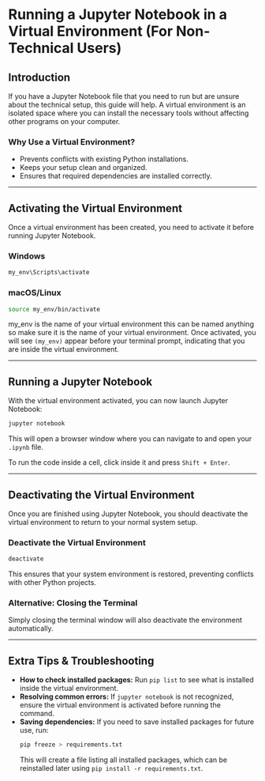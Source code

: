 # Running a Jupyter Notebook in a Virtual Environment (For Non-Technical Users)

## Introduction

If you have a Jupyter Notebook file that you need to run but are unsure about the technical setup, this guide will help. A virtual environment is an isolated space where you can install the necessary tools without affecting other programs on your computer.

### Why Use a Virtual Environment?
- Prevents conflicts with existing Python installations.
- Keeps your setup clean and organized.
- Ensures that required dependencies are installed correctly.

---

## Activating the Virtual Environment

Once a virtual environment has been created, you need to activate it before running Jupyter Notebook.

### **Windows**
```sh
my_env\Scripts\activate
```

### **macOS/Linux**
```sh
source my_env/bin/activate
```
my_env is the name of your virtual environment this can be named anything so make sure it is the name of your virtual environment.
Once activated, you will see `(my_env)` appear before your terminal prompt, indicating that you are inside the virtual environment.

---

## Running a Jupyter Notebook

With the virtual environment activated, you can now launch Jupyter Notebook:
```sh
jupyter notebook
```
This will open a browser window where you can navigate to and open your `.ipynb` file.

To run the code inside a cell, click inside it and press `Shift + Enter`.

---

## Deactivating the Virtual Environment

Once you are finished using Jupyter Notebook, you should deactivate the virtual environment to return to your normal system setup.

### **Deactivate the Virtual Environment**
```sh
deactivate
```
This ensures that your system environment is restored, preventing conflicts with other Python projects.

### **Alternative: Closing the Terminal**
Simply closing the terminal window will also deactivate the environment automatically.

---

## Extra Tips & Troubleshooting

- **How to check installed packages:** Run `pip list` to see what is installed inside the virtual environment.
- **Resolving common errors:** If `jupyter notebook` is not recognized, ensure the virtual environment is activated before running the command.
- **Saving dependencies:** If you need to save installed packages for future use, run:
  ```sh
  pip freeze > requirements.txt
  ```
  This will create a file listing all installed packages, which can be reinstalled later using `pip install -r requirements.txt`.

